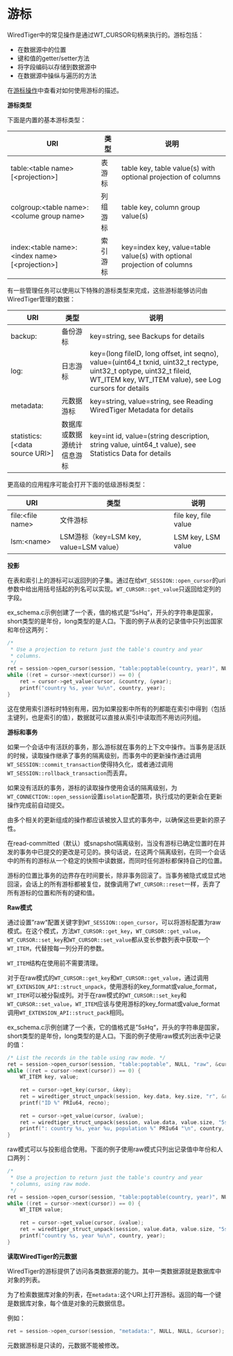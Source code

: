 游标
====
WiredTiger中的常见操作是通过WT_CURSOR句柄来执行的。游标包括：
- 在数据源中的位置
- 键和值的getter/setter方法
- 将字段编码以存储到数据源中
- 在数据源中操纵与遍历的方法

在[游标操作]()中查看对如何使用游标的描述。

**游标类型**

下面是内置的基本游标类型：

|URI|类型|说明|
|---|----|----|
|table:&lt;table name>[&lt;projection>]|表游标|table key, table value(s) with optional projection of columns|
|colgroup:&lt;table name>:&lt;colume group name>|列组游标|table key, column group value(s)|
|index:&lt;table name>:&lt;index name>[&lt;projection>]|索引游标|key=index key, value=table value(s) with optional projection of columns|

有一些管理任务可以使用以下特殊的游标类型来完成，这些游标能够访问由WiredTiger管理的数据：

|URI|类型|说明|
|---|----|----|
|backup:|备份游标|key=string, see Backups for details|
|log:|日志游标|	key=(long fileID, long offset, int seqno), value=(uint64_t txnid, uint32_t rectype, uint32_t optype, uint32_t fileid, WT_ITEM key, WT_ITEM value), see Log cursors for details|
|metadata:|元数据游标|key=string, value=string, see Reading WiredTiger Metadata for details|
|statistics:[&lt;data source URI>]|数据库或数据源统计信息游标|key=int id, value=(string description, string value, uint64_t value), see Statistics Data for details|

更高级的应用程序可能会打开下面的低级游标类型：

|URI|类型|说明|
|---|----|----|
|file:&lt;file name>|文件游标|file key, file value|
|lsm:&lt;name>|LSM游标（key=LSM key, value=LSM value）|LSM key, LSM value|

**投影**

在表和索引上的游标可以返回列的子集。通过在给`WT_SESSION::open_cursor`的uri参数中给出用括号括起的列名可以实现。`WT_CURSOR::get_value`只返回给定列的字段。

ex_schema.c示例创建了一个表，值的格式是“5sHq”，开头的字符串是国家，short类型的是年份，long类型的是人口。下面的例子从表的记录值中只列出国家和年份这两列：
```c
/*
 * Use a projection to return just the table's country and year
 * columns.
 */
ret = session->open_cursor(session, "table:poptable(country, year)", NULL, NULL, &cursor);
while ((ret = cursor->next(cursor)) == 0) {
    ret = cursor->get_value(cursor, &country, &year);
    printf("country %s, year %u\n", country, year);
}
```
这在使用索引游标时特别有用，因为如果投影中所有的列都能在索引中得到（包括主键列，也是索引的值），数据就可以直接从索引中读取而不用访问列组。

**游标和事务**

如果一个会话中有活跃的事务，那么游标就在事务的上下文中操作。当事务是活跃的时候，读取操作继承了事务的隔离级别，而事务中的更新操作通过调用`WT_SESSION::commit_transaction`使得持久化，或者通过调用`WT_SESSION::rollback_transaction`而丢弃。

如果没有活跃的事务，游标的读取操作使用会话的隔离级别，为`WT_CONNECTION::open_session`设置`isolation`配置项，执行成功的更新会在更新操作完成前自动提交。

由多个相关的更新组成的操作都应该被放入显式的事务中，以确保这些更新的原子性。

在read-committed（默认）或snapshot隔离级别，当没有游标已确定位置时在并发的事务中已提交的更改是可见的。换句话说，在这两个隔离级别，在同一个会话中的所有的游标从一个稳定的快照中读数据，而同时任何游标都保持自己的位置。

游标的位置比事务的边界存在时间要长，除非事务回滚了。当事务被隐式或显式地回滚，会话上的所有游标都被复位，就像调用了`WT_CURSOR::reset`一样，丢弃了所有游标的位置和所有的键和值。

**Raw模式**

通过设置”raw“配置关键字到`WT_SESSION::open_cursor`，可以将游标配置为raw模式。在这个模式，方法`WT_CURSOR::get_key`，`WT_CURSOR::get_value`，`WT_CURSOR::set_key`和`WT_CURSOR::set_value`都从变长参数列表中获取一个`WT_ITEM`，代替按每一列分开的参数。

`WT_ITEM`结构在使用前不需要清理。

对于在raw模式的`WT_CURSOR::get_key`和`WT_CURSOR::get_value`，通过调用`WT_EXTENSION_API::struct_unpack`，使用游标的key_format或value_format，`WT_ITEM`可以被分裂成列。对于在raw模式的`WT_CURSOR::set_key`和`WT_CURSOR::set_value`，`WT_ITEM`应该与使用游标的key_format或value_format调用`WT_EXTENSION_API::struct_pack`相同。

ex_schema.c示例创建了一个表，它的值格式是”5sHq“，开头的字符串是国家，short类型的是年份，long类型的是人口。下面的例子使用raw模式列出表中记录的值：
```c
/* List the records in the table using raw mode. */
ret = session->open_cursor(session, "table:poptable", NULL, "raw", &cursor);
while ((ret = cursor->next(cursor)) == 0) {
    WT_ITEM key, value;
	
	ret = cursor->get_key(cursor, &key);
	ret = wiredtiger_struct_unpack(session, key.data, key.size, "r", &recno);
	printf("ID %" PRIu64, recno);
	
	ret = cursor->get_value(cursor, &value);
	ret = wiredtiger_struct_unpack(session, value.data, value.size, "5sHq", &country, &year, &population);
	printf(": country %s, year %u, population %" PRIu64 "\n", country, year, population);
}
```

raw模式可以与投影组合使用。下面的例子使用raw模式只列出记录值中年份和人口两列：
```c
/*
 * Use a projection to return just the table's country and year
 * columns, using raw mode.
 */
ret = session->open_cursor(session, "table:poptable(country, year)", NULL, "raw", &cursor);
while ((ret = cursor->next(cursor)) == 0) {
    WT_ITEM value;
	
	ret = cursor->get_value(cursor, &value);
	ret = wiredtiger_struct_unpack(session, value.data, value.size, "5sH", &country, &year);
	printf("country %s, year %u\n", country, year);
}
```

**读取WiredTiger的元数据**

WiredTiger的游标提供了访问各类数据源的能力。其中一类数据源就是数据库中对象的列表。

为了检索数据库对象的列表，在`metadata:`这个URI上打开游标。返回的每一个键是数据库对象，每个值是对象的元数据信息。

例如：
```c
ret = session->open_cursor(session, "metadata:", NULL, NULL, &cursor);
```

元数据游标是只读的，元数据不能被修改。


